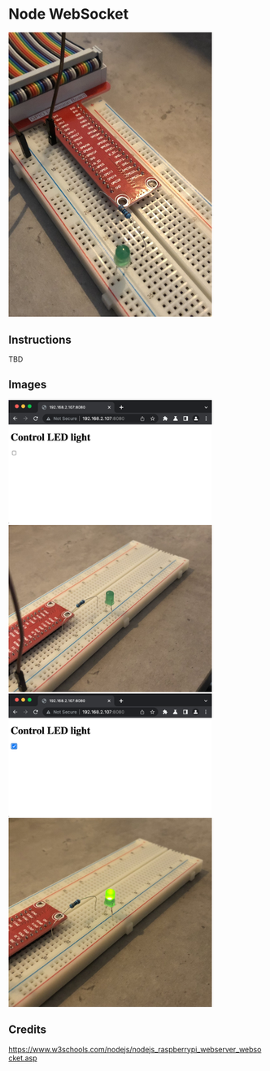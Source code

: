 # Node WebSocket

<img src='./images/circuit.jpeg' width='400px'>

## Instructions

TBD

## Images

<img src='./images/led_off_web.png' width='400px'>
<img src='./images/led_off_pic.jpeg' width='400px'>
<img src='./images/led_on_web.png' width='400px'>
<img src='./images/led_on_pic.jpeg' width='400px'>

## Credits

https://www.w3schools.com/nodejs/nodejs_raspberrypi_webserver_websocket.asp